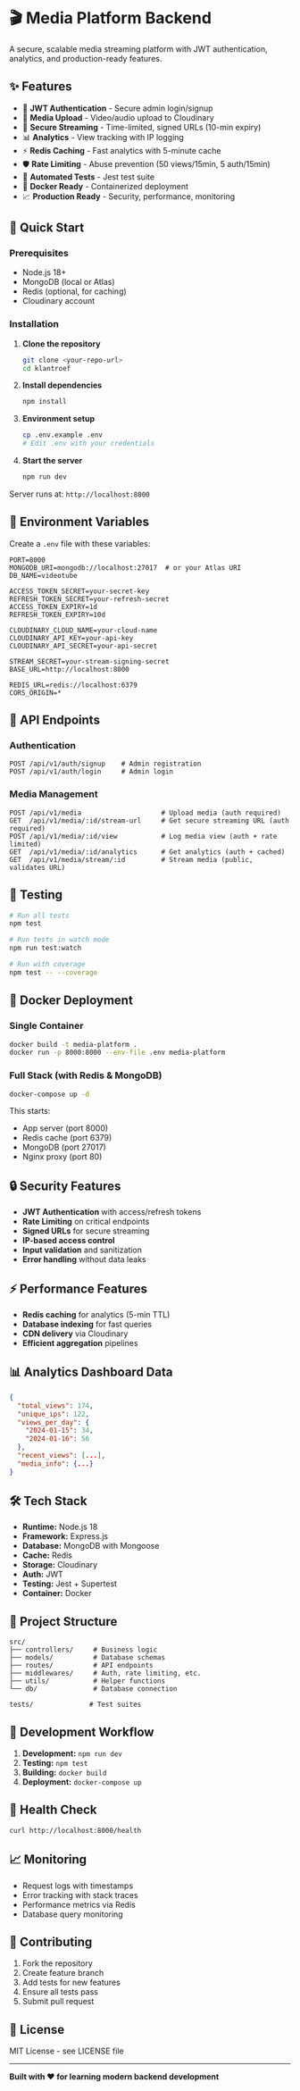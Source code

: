 # 🎬 Media Platform Backend

A secure, scalable media streaming platform with JWT authentication, analytics, and production-ready features.

## ✨ Features

- 🔐 **JWT Authentication** - Secure admin login/signup
- 📁 **Media Upload** - Video/audio upload to Cloudinary
- 🔗 **Secure Streaming** - Time-limited, signed URLs (10-min expiry)
- 📊 **Analytics** - View tracking with IP logging
- ⚡ **Redis Caching** - Fast analytics with 5-minute cache
- 🛡️ **Rate Limiting** - Abuse prevention (50 views/15min, 5 auth/15min)
- 🧪 **Automated Tests** - Jest test suite
- 🐳 **Docker Ready** - Containerized deployment
- 📈 **Production Ready** - Security, performance, monitoring

## 🚀 Quick Start

### Prerequisites
- Node.js 18+
- MongoDB (local or Atlas)
- Redis (optional, for caching)
- Cloudinary account

### Installation

1. **Clone the repository**
   ```bash
   git clone <your-repo-url>
   cd klantroef
   ```

2. **Install dependencies**
   ```bash
   npm install
   ```

3. **Environment setup**
   ```bash
   cp .env.example .env
   # Edit .env with your credentials
   ```

4. **Start the server**
   ```bash
   npm run dev
   ```

Server runs at: `http://localhost:8000`

## 🔧 Environment Variables

Create a `.env` file with these variables:

```env
PORT=8000
MONGODB_URI=mongodb://localhost:27017  # or your Atlas URI
DB_NAME=videotube

ACCESS_TOKEN_SECRET=your-secret-key
REFRESH_TOKEN_SECRET=your-refresh-secret
ACCESS_TOKEN_EXPIRY=1d
REFRESH_TOKEN_EXPIRY=10d

CLOUDINARY_CLOUD_NAME=your-cloud-name
CLOUDINARY_API_KEY=your-api-key
CLOUDINARY_API_SECRET=your-api-secret

STREAM_SECRET=your-stream-signing-secret
BASE_URL=http://localhost:8000

REDIS_URL=redis://localhost:6379
CORS_ORIGIN=*
```

## 📡 API Endpoints

### Authentication
```
POST /api/v1/auth/signup    # Admin registration
POST /api/v1/auth/login     # Admin login
```

### Media Management
```
POST /api/v1/media                    # Upload media (auth required)
GET  /api/v1/media/:id/stream-url     # Get secure streaming URL (auth required)
POST /api/v1/media/:id/view           # Log media view (auth + rate limited)
GET  /api/v1/media/:id/analytics      # Get analytics (auth + cached)
GET  /api/v1/media/stream/:id         # Stream media (public, validates URL)
```

## 🧪 Testing

```bash
# Run all tests
npm test

# Run tests in watch mode
npm run test:watch

# Run with coverage
npm test -- --coverage
```

## 🐳 Docker Deployment

### Single Container
```bash
docker build -t media-platform .
docker run -p 8000:8000 --env-file .env media-platform
```

### Full Stack (with Redis & MongoDB)
```bash
docker-compose up -d
```

This starts:
- App server (port 8000)
- Redis cache (port 6379)
- MongoDB (port 27017)
- Nginx proxy (port 80)

## 🔒 Security Features

- **JWT Authentication** with access/refresh tokens
- **Rate Limiting** on critical endpoints
- **Signed URLs** for secure streaming
- **IP-based access control**
- **Input validation** and sanitization
- **Error handling** without data leaks

## ⚡ Performance Features

- **Redis caching** for analytics (5-min TTL)
- **Database indexing** for fast queries
- **CDN delivery** via Cloudinary
- **Efficient aggregation** pipelines

## 📊 Analytics Dashboard Data

```json
{
  "total_views": 174,
  "unique_ips": 122,
  "views_per_day": {
    "2024-01-15": 34,
    "2024-01-16": 56
  },
  "recent_views": [...],
  "media_info": {...}
}
```

## 🛠️ Tech Stack

- **Runtime:** Node.js 18
- **Framework:** Express.js
- **Database:** MongoDB with Mongoose
- **Cache:** Redis
- **Storage:** Cloudinary
- **Auth:** JWT
- **Testing:** Jest + Supertest
- **Container:** Docker

## 📁 Project Structure

```
src/
├── controllers/     # Business logic
├── models/          # Database schemas
├── routes/          # API endpoints
├── middlewares/     # Auth, rate limiting, etc.
├── utils/           # Helper functions
└── db/              # Database connection

tests/              # Test suites
```

## 🔄 Development Workflow

1. **Development:** `npm run dev`
2. **Testing:** `npm test`
3. **Building:** `docker build`
4. **Deployment:** `docker-compose up`

## 🚦 Health Check

```bash
curl http://localhost:8000/health
```

## 📈 Monitoring

- Request logs with timestamps
- Error tracking with stack traces
- Performance metrics via Redis
- Database query monitoring

## 🤝 Contributing

1. Fork the repository
2. Create feature branch
3. Add tests for new features
4. Ensure all tests pass
5. Submit pull request

## 📄 License

MIT License - see LICENSE file

---

**Built with ❤️ for learning modern backend development**